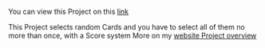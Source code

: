 You can view this Project on this [link](https://nicolanapa-memorycard.netlify.app/)

This Project selects random Cards and you have to select all of them no more than once, with a Score system
More on my [website Project overview](https://nicolanapa.duckdns.org/projects/memoryCard.html)
